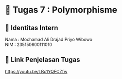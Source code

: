 # 📁 Tugas 7 : Polymorphisme

## 👤 Identitas Intern
Nama : Mochamad Ali Drajad Priyo Wibowo          
NIM  : 235150600111010

## 🔗 Link Penjelasan Tugas

https://youtu.be/LBc1YQFCZfw
